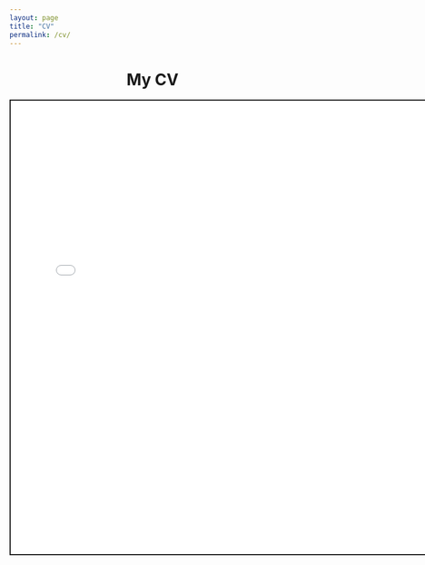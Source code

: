 ```yaml
---
layout: page
title: "CV"
permalink: /cv/
---
```


<h1 style="text-align:center;">My CV</h1>

<embed src="/images/Rosenfield_CV_15MAY2020.pdf" alt="CV" style="width:760px;height:800px;border:2px double;">
